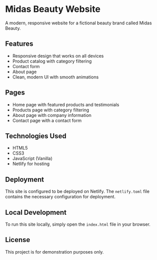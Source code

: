 # Midas Beauty Website

A modern, responsive website for a fictional beauty brand called Midas Beauty.

## Features

- Responsive design that works on all devices
- Product catalog with category filtering
- Contact form
- About page
- Clean, modern UI with smooth animations

## Pages

- Home page with featured products and testimonials
- Products page with category filtering
- About page with company information
- Contact page with a contact form

## Technologies Used

- HTML5
- CSS3
- JavaScript (Vanilla)
- Netlify for hosting

## Deployment

This site is configured to be deployed on Netlify. The `netlify.toml` file contains the necessary configuration for deployment.

## Local Development

To run this site locally, simply open the `index.html` file in your browser.

## License

This project is for demonstration purposes only.
